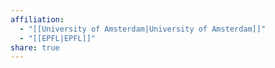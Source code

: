 ```yaml
---
affiliation:
  - "[[University of Amsterdam|University of Amsterdam]]"
  - "[[EPFL|EPFL]]"
share: true
---
```

